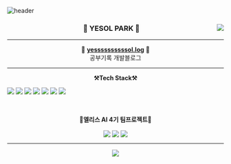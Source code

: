 ![header](https://capsule-render.vercel.app/api?type=Slice&color=ffec27&height=300&section=header&text=Welcome&fontSize=90&fontAlign=70&desc=PARK%20YE%20SOL's%20github&descSize=30&rotate=20&fontAlignY=40&descAlign=70&animation=blink&fontColor=000000)

<div align="center">
  
  <img align="right" src="https://github-readme-stats.vercel.app/api?username=yessssssssssol&show_icons=true&theme=highcontrast&hide="/>
 
  ### 🐣 YESOL PARK 🐥

---

🍏 [**yessssssssssol.log**](https://velog.io/@yessssssssssol) 🍏 <br>공부기록 개발블로그

</div>
 
 ---

<p align='center'>
<Strong>⚒️Tech Stack⚒️</Strong>
</p>

<p align="left" display="inline-block">
  <img src="https://img.shields.io/badge/HTML5-E34F26?style=for-the-badge&logo=html5&logoColor=white"> 
    <img src="https://img.shields.io/badge/CSS-1572B6?style=for-the-badge&logo=CSS3&logoColor=white">
    <img src="https://img.shields.io/badge/JavaScript-F7DF1E?style=for-the-badge&logo=JavaScript&logoColor=white"> 
    <img src="https://img.shields.io/badge/Bootstrap-7952B3?style=for-the-badge&logo=Bootstrap&logoColor=white">
    <img src="https://img.shields.io/badge/Tailwind CSS-06B6D4?style=for-the-badge&logo=Tailwind CSS&logoColor=white">
    <img src="https://img.shields.io/badge/React-61DAFB?style=for-the-badge&logo=React&logoColor=white">
    <img src="https://img.shields.io/badge/Next.js-000000?style=for-the-badge&logo=Next.js&logoColor=white"> 
</p><br>
 
</div>

  <div align='center'>
  <p align='center'><strong>🏁엘리스 AI 4기 팀프로젝트🏁</strong> </p>
  <div align='center' block>
    <a href="https://github.com/yessssssssssol/COUNTRY_GOGO"><img align='center' src="https://github-readme-stats.vercel.app/api/pin/?username=yessssssssssol&repo=COUNTRY_GOGO&theme=dracula"></a>
    <a href="https://github.com/yessssssssssol/Dfolio_web"><img align='center' src="https://github-readme-stats.vercel.app/api/pin/?username=yessssssssssol&repo=Dfolio_web&theme=dracula"></a>
    <a href="https://github.com/yessssssssssol/STUDIOUS_CAMSTUDY"><img align='center' src="https://github-readme-stats.vercel.app/api/pin/?username=yessssssssssol&repo=STUDIOUS_CAMSTUDY&theme=dracula"></a>
 
  </div>

---

<a href="https://github.com/yessssssssssol"><img align="center" src="https://github-readme-stats.vercel.app/api/top-langs/?username=yessssssssssol&theme=dracula&exclude_repo=Computer-Science-Engineering&layout=compact&langs_count=10"/></a>

</div>
